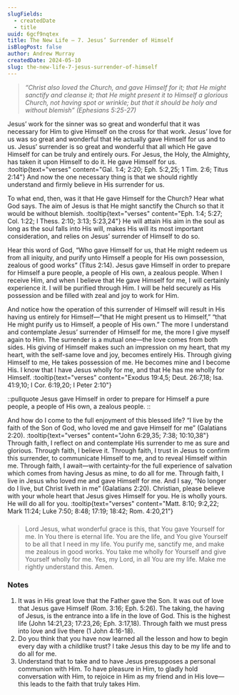 ```yaml
---
slugFields:
  - createdDate
  - title
uuid: 6gcf9nqtex
title: The New Life – 7. Jesus’ Surrender of Himself
isBlogPost: false
author: Andrew Murray
createdDate: 2024-05-10
slug: the-new-life-7-jesus-surrender-of-himself
---
```

> *“Christ also loved the Church, and gave Himself for it; that He might sanctify and cleanse it; that He might present it to Himself a glorious Church, not having spot or wrinkle; but that it should be holy and without blemish” (Ephesians 5:25-27)*

Jesus’ work for the sinner was so great and wonderful that it was necessary for Him to give Himself on the cross for that work. Jesus’ love for us was so great and wonderful that He actually gave Himself for us and to us. Jesus’ surrender is so great and wonderful that all which He gave Himself for can be truly and entirely ours. For Jesus, the Holy, the Almighty, has taken it upon Himself to do it. He gave Himself for us. :tooltip{text="verses" content="Gal. 1:4; 2:20; Eph. 5:2,25; 1 Tim. 2:6; Titus 2:14"} And now the one necessary thing is that we should rightly understand and firmly believe in His surrender for us.

To what end, then, was it that He gave Himself for the Church? Hear what God says. The aim of Jesus is that He might sanctify the Church so that it would be without blemish. :tooltip{text="verses" content="Eph. 1:4; 5:27; Col. 1:22; I Thess. 2:10; 3:13; 5:23,24"} He will attain His aim in the soul as long as the soul falls into His will, makes His will its most important consideration, and relies on Jesus’ surrender of Himself to do so.

Hear this word of God, “Who gave Himself for us, that He might redeem us from all iniquity, and purify unto Himself a people for His own possession, zealous of good works” (Titus 2:14). Jesus gave Himself in order to prepare for Himself a pure people, a people of His own, a zealous people. When I receive Him, and when I believe that He gave Himself for me, I will certainly experience it. I will be purified through Him. I will be held securely as His possession and be filled with zeal and joy to work for Him.

And notice how the operation of this surrender of Himself will result in His having us entirely for Himself—”that He might present us to Himself,” “that He might purify us to Himself, a people of His own.” The more I understand and contemplate Jesus’ surrender of Himself for me, the more I give myself again to Him. The surrender is a mutual one—the love comes from both sides. His giving of Himself makes such an impression on my heart, that my heart, with the self-same love and joy, becomes entirely His. Through giving Himself to me, He takes possession of me. He becomes mine and I become His. I know that I have Jesus wholly for me, and that He has me wholly for Himself. :tooltip{text="verses" content="Exodus 19:4,5; Deut. 26:7,18; Isa. 41:9,10; I Cor. 6:19,20; I Peter 2:10"}

::pullquote
Jesus gave Himself in order to prepare for Himself a pure people, a people of His own, a zealous people.
::

And how do I come to the full enjoyment of this blessed life? “I live by the faith of the Son of God, who loved me and gave Himself for me” (Galatians 2:20). :tooltip{text="verses" content="John 6:29,35; 7:38; 10:10,38"} Through faith, I reflect on and contemplate His surrender to me as sure and glorious. Through faith, I believe it. Through faith, I trust in Jesus to confirm this surrender, to communicate Himself to me, and to reveal Himself within me. Through faith, I await—with certainty-for the full experience of salvation which comes from having Jesus as mine, to do all for me. Through faith, I live in Jesus who loved me and gave Himself for me. And I say, “No longer do I live, but Christ liveth in me” (Galatians 2:20). Christian, please believe with your whole heart that Jesus gives Himself for you. He is wholly yours. He will do all for you. :tooltip{text="verses" content="Matt. 8:10; 9:2,22; Mark 11:24; Luke 7:50; 8:48; 17:19; 18:42; Rom. 4:20,21"}

###  

> Lord Jesus, what wonderful grace is this, that You gave Yourself for me. In You there is eternal life. You are the life, and You give Yourself to be all that I need in my life. You purify me, sanctify me, and make me zealous in good works. You take me wholly for Yourself and give Yourself wholly for me. Yes, my Lord, in all You are my life. Make me rightly understand this. Amen.

###  

### Notes

1. It was in His great love that the Father gave the Son. It was out of love that Jesus gave Himself (Rom. 3:16; Eph. 5:26). The taking, the having of Jesus, is the entrance into a life in the love of God. This is the highest life (John 14:21,23; 17:23,26; Eph. 3:17,18). Through faith we must press into love and live there (1 John 4:16-18).
2. Do you think that you have now learned all the lesson and how to begin every day with a childlike trust? I take Jesus this day to be my life and to do all for me.
3. Understand that to take and to have Jesus presupposes a personal communion with Him. To have pleasure in Him, to gladly hold conversation with Him, to rejoice in Him as my friend and in His love—this leads to the faith that truly takes Him.
